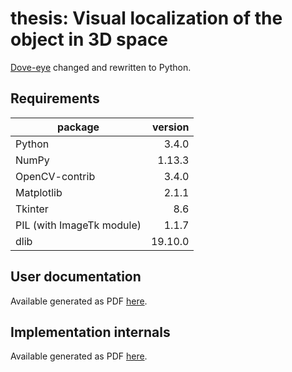 # thesis: Visual localization of the object in 3D space
[Dove-eye](https://github.com/Werkov/dove-eye) changed and rewritten to Python.

## Requirements

| package | version |
|---------|-----------:
|Python  |       3.4.0           |
|NumPy   |       1.13.3          |
|OpenCV-contrib  |       3.4.0   |
|Matplotlib |    2.1.1           |
|Tkinter |       8.6             |
|PIL (with ImageTk module)       |       1.1.7           |
|dlib    |       19.10.0

## User documentation

Available generated as PDF [here](./text/generated/user_documentation.pdf).

## Implementation internals

Available generated as PDF [here](./text/generated/implementation_internals.pdf).
